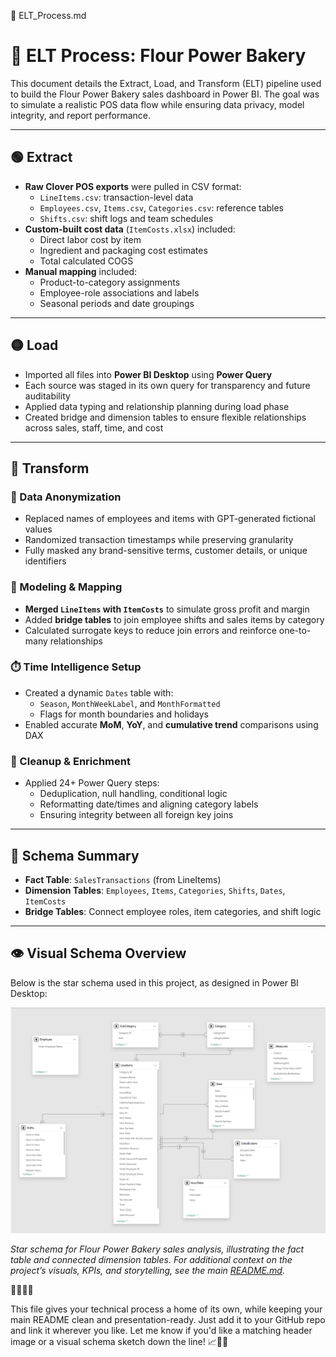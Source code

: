 📄 ELT_Process.md
# 🔄 ELT Process: Flour Power Bakery

This document details the Extract, Load, and Transform (ELT) pipeline used to build the Flour Power Bakery sales dashboard in Power BI. The goal was to simulate a realistic POS data flow while ensuring data privacy, model integrity, and report performance.

---

## 🟢 Extract

- **Raw Clover POS exports** were pulled in CSV format:
  - `LineItems.csv`: transaction-level data
  - `Employees.csv`, `Items.csv`, `Categories.csv`: reference tables
  - `Shifts.csv`: shift logs and team schedules
- **Custom-built cost data** (`ItemCosts.xlsx`) included:
  - Direct labor cost by item
  - Ingredient and packaging cost estimates
  - Total calculated COGS
- **Manual mapping** included:
  - Product-to-category assignments
  - Employee-role associations and labels
  - Seasonal periods and date groupings

---

## 🟡 Load

- Imported all files into **Power BI Desktop** using **Power Query**
- Each source was staged in its own query for transparency and future auditability
- Applied data typing and relationship planning during load phase
- Created bridge and dimension tables to ensure flexible relationships across sales, staff, time, and cost

---

## 🔵 Transform

### 🔐 Data Anonymization

- Replaced names of employees and items with GPT-generated fictional values
- Randomized transaction timestamps while preserving granularity
- Fully masked any brand-sensitive terms, customer details, or unique identifiers

### 🧩 Modeling & Mapping

- **Merged `LineItems` with `ItemCosts`** to simulate gross profit and margin
- Added **bridge tables** to join employee shifts and sales items by category
- Calculated surrogate keys to reduce join errors and reinforce one-to-many relationships

### ⏱️ Time Intelligence Setup

- Created a dynamic `Dates` table with:
  - `Season`, `MonthWeekLabel`, and `MonthFormatted`
  - Flags for month boundaries and holidays
- Enabled accurate **MoM**, **YoY**, and **cumulative trend** comparisons using DAX

### 🧼 Cleanup & Enrichment

- Applied 24+ Power Query steps:
  - Deduplication, null handling, conditional logic
  - Reformatting date/times and aligning category labels
  - Ensuring integrity between all foreign key joins

---

## 🧠 Schema Summary

- **Fact Table**: `SalesTransactions` (from LineItems)
- **Dimension Tables**: `Employees`, `Items`, `Categories`, `Shifts`, `Dates`, `ItemCosts`
- **Bridge Tables**: Connect employee roles, item categories, and shift logic

---
## 👁️ Visual Schema Overview

Below is the star schema used in this project, as designed in Power BI Desktop:

![Flour Power Data Model](./Assets/FlourPower_DataModel.png)

_Star schema for Flour Power Bakery sales analysis, illustrating the fact table and connected dimension tables._
*For additional context on the project’s visuals, KPIs, and storytelling, see the main [README.md](./README.md).*  



This file gives your technical process a home of its own, while keeping your main README clean and presentation-ready. Just add it to your GitHub repo and link it wherever you like. Let me know if you'd like a matching header image or a visual schema sketch down the line! 📈🧱✨
